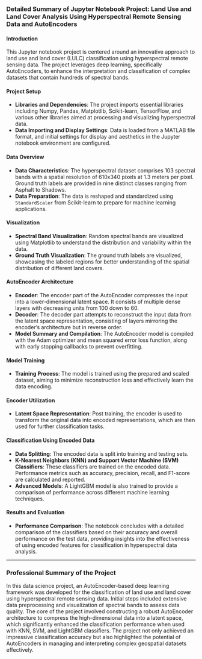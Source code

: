 ### Detailed Summary of Jupyter Notebook Project: Land Use and Land Cover Analysis Using Hyperspectral Remote Sensing Data and AutoEncoders

#### Introduction
This Jupyter notebook project is centered around an innovative approach to land use and land cover (LULC) classification using hyperspectral remote sensing data. The project leverages deep learning, specifically AutoEncoders, to enhance the interpretation and classification of complex datasets that contain hundreds of spectral bands.

#### Project Setup
- **Libraries and Dependencies**: The project imports essential libraries including Numpy, Pandas, Matplotlib, Scikit-learn, TensorFlow, and various other libraries aimed at processing and visualizing hyperspectral data.
- **Data Importing and Display Settings**: Data is loaded from a MATLAB file format, and initial settings for display and aesthetics in the Jupyter notebook environment are configured.

#### Data Overview
- **Data Characteristics**: The hyperspectral dataset comprises 103 spectral bands with a spatial resolution of 610x340 pixels at 1.3 meters per pixel. Ground truth labels are provided in nine distinct classes ranging from Asphalt to Shadows.
- **Data Preparation**: The data is reshaped and standardized using `StandardScaler` from Scikit-learn to prepare for machine learning applications.

#### Visualization
- **Spectral Band Visualization**: Random spectral bands are visualized using Matplotlib to understand the distribution and variability within the data.
- **Ground Truth Visualization**: The ground truth labels are visualized, showcasing the labeled regions for better understanding of the spatial distribution of different land covers.

#### AutoEncoder Architecture
- **Encoder**: The encoder part of the AutoEncoder compresses the input into a lower-dimensional latent space. It consists of multiple dense layers with decreasing units from 100 down to 60.
- **Decoder**: The decoder part attempts to reconstruct the input data from the latent space representation, consisting of layers mirroring the encoder’s architecture but in reverse order.
- **Model Summary and Compilation**: The AutoEncoder model is compiled with the Adam optimizer and mean squared error loss function, along with early stopping callbacks to prevent overfitting.

#### Model Training
- **Training Process**: The model is trained using the prepared and scaled dataset, aiming to minimize reconstruction loss and effectively learn the data encoding.

#### Encoder Utilization
- **Latent Space Representation**: Post training, the encoder is used to transform the original data into encoded representations, which are then used for further classification tasks.

#### Classification Using Encoded Data
- **Data Splitting**: The encoded data is split into training and testing sets.
- **K-Nearest Neighbors (KNN) and Support Vector Machine (SVM) Classifiers**: These classifiers are trained on the encoded data. Performance metrics such as accuracy, precision, recall, and F1-score are calculated and reported.
- **Advanced Models**: A LightGBM model is also trained to provide a comparison of performance across different machine learning techniques.

#### Results and Evaluation
- **Performance Comparison**: The notebook concludes with a detailed comparison of the classifiers based on their accuracy and overall performance on the test data, providing insights into the effectiveness of using encoded features for classification in hyperspectral data analysis.

---

### Professional Summary of the Project
In this data science project, an AutoEncoder-based deep learning framework was developed for the classification of land use and land cover using hyperspectral remote sensing data. Initial steps included extensive data preprocessing and visualization of spectral bands to assess data quality. The core of the project involved constructing a robust AutoEncoder architecture to compress the high-dimensional data into a latent space, which significantly enhanced the classification performance when used with KNN, SVM, and LightGBM classifiers. The project not only achieved an impressive classification accuracy but also highlighted the potential of AutoEncoders in managing and interpreting complex geospatial datasets effectively.
